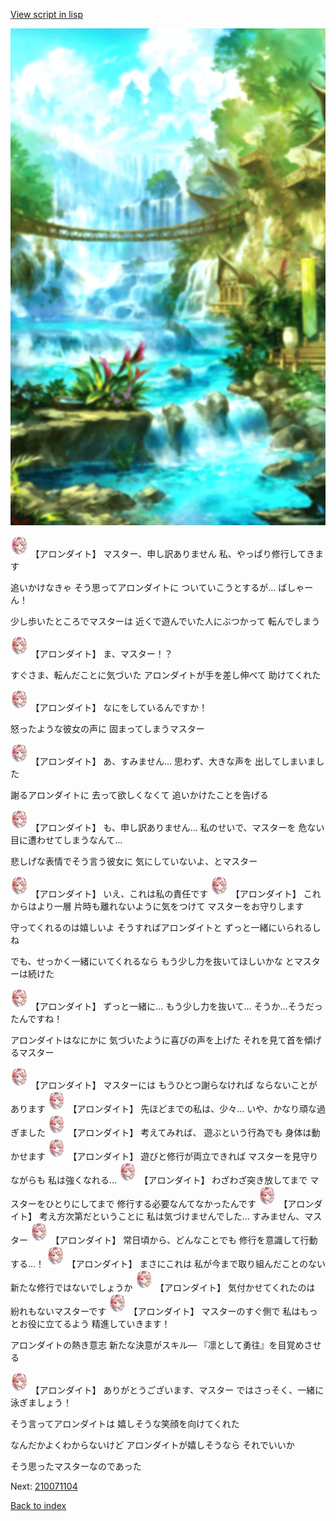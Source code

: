 [View script in lisp](../scripts/210071103.txt)

![sea_jungle_day.png](../images/backgrounds/sea_jungle_day.png)

<img src="../images/units/2100711.png" alt="2100711.png" height="34"/>
【アロンダイト】
マスター、申し訳ありません
私、やっぱり修行してきます

追いかけなきゃ
そう思ってアロンダイトに
ついていこうとするが…
ばしゃーん！

少し歩いたところでマスターは
近くで遊んでいた人にぶつかって
転んでしまう

<img src="../images/units/2100711.png" alt="2100711.png" height="34"/>
【アロンダイト】
ま、マスター！？

すぐさま、転んだことに気づいた
アロンダイトが手を差し伸べて
助けてくれた

<img src="../images/units/2100711.png" alt="2100711.png" height="34"/>
【アロンダイト】
なにをしているんですか！

怒ったような彼女の声に
固まってしまうマスター

<img src="../images/units/2100711.png" alt="2100711.png" height="34"/>
【アロンダイト】
あ、すみません…
思わず、大きな声を
出してしまいました

謝るアロンダイトに
去って欲しくなくて
追いかけたことを告げる

<img src="../images/units/2100711.png" alt="2100711.png" height="34"/>
【アロンダイト】
も、申し訳ありません…
私のせいで、マスターを
危ない目に遭わせてしまうなんて…

悲しげな表情でそう言う彼女に
気にしていないよ、とマスター

<img src="../images/units/2100711.png" alt="2100711.png" height="34"/>
【アロンダイト】
いえ、これは私の責任です

<img src="../images/units/2100711.png" alt="2100711.png" height="34"/>
【アロンダイト】
これからはより一層
片時も離れないように気をつけて
マスターをお守りします

守ってくれるのは嬉しいよ
そうすればアロンダイトと
ずっと一緒にいられるしね

でも、せっかく一緒にいてくれるなら
もう少し力を抜いてほしいかな
とマスターは続けた

<img src="../images/units/2100711.png" alt="2100711.png" height="34"/>
【アロンダイト】
ずっと一緒に…
もう少し力を抜いて…
そうか…そうだったんですね！

アロンダイトはなにかに
気づいたように喜びの声を上げた
それを見て首を傾げるマスター

<img src="../images/units/2100711.png" alt="2100711.png" height="34"/>
【アロンダイト】
マスターには
もうひとつ謝らなければ
ならないことがあります

<img src="../images/units/2100711.png" alt="2100711.png" height="34"/>
【アロンダイト】
先ほどまでの私は、少々…
いや、かなり頑な過ぎました

<img src="../images/units/2100711.png" alt="2100711.png" height="34"/>
【アロンダイト】
考えてみれば、
遊ぶという行為でも
身体は動かせます

<img src="../images/units/2100711.png" alt="2100711.png" height="34"/>
【アロンダイト】
遊びと修行が両立できれば
マスターを見守りながらも
私は強くなれる…

<img src="../images/units/2100711.png" alt="2100711.png" height="34"/>
【アロンダイト】
わざわざ突き放してまで
マスターをひとりにしてまで
修行する必要なんてなかったんです

<img src="../images/units/2100711.png" alt="2100711.png" height="34"/>
【アロンダイト】
考え方次第だということに
私は気づけませんでした…
すみません、マスター

<img src="../images/units/2100711.png" alt="2100711.png" height="34"/>
【アロンダイト】
常日頃から、どんなことでも
修行を意識して行動する…！

<img src="../images/units/2100711.png" alt="2100711.png" height="34"/>
【アロンダイト】
まさにこれは
私が今まで取り組んだことのない
新たな修行ではないでしょうか

<img src="../images/units/2100711.png" alt="2100711.png" height="34"/>
【アロンダイト】
気付かせてくれたのは
紛れもないマスターです

<img src="../images/units/2100711.png" alt="2100711.png" height="34"/>
【アロンダイト】
マスターのすぐ側で
私はもっとお役に立てるよう
精進していきます！

アロンダイトの熱き意志
新たな決意がスキル―
『凛として勇往』を目覚めさせる

<img src="../images/units/2100711.png" alt="2100711.png" height="34"/>
【アロンダイト】
ありがとうございます、マスター
ではさっそく、一緒に泳ぎましょう！

そう言ってアロンダイトは
嬉しそうな笑顔を向けてくれた

なんだかよくわからないけど
アロンダイトが嬉しそうなら
それでいいか

そう思ったマスターなのであった


Next: [210071104](210071104.md)

[Back to index](index.md)
